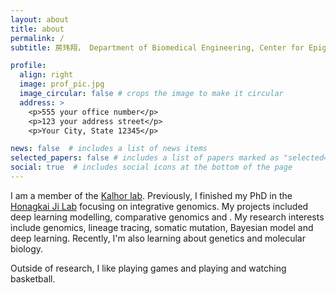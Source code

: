 ```yaml
---
layout: about
title: about
permalink: /
subtitle: 房玮翔， Department of Biomedical Engineering, Center for Epigenetics, Johns Hopkins University

profile:
  align: right
  image: prof_pic.jpg
  image_circular: false # crops the image to make it circular
  address: >
    <p>555 your office number</p>
    <p>123 your address street</p>
    <p>Your City, State 12345</p>

news: false  # includes a list of news items
selected_papers: false # includes a list of papers marked as "selected={true}"
social: true  # includes social icons at the bottom of the page
---
```


I am a member of the [Kalhor lab](kalhorlab.bme.jhu.edu). Previously, I finished my PhD in the [Honagkai Ji Lab](jilab.org) focusing on integrative genomics. My projects included deep learning modelling, comparative genomics and . My research interests include genomics, lineage tracing, somatic mutation, Bayesian model and deep learning. Recently, I'm also learning about genetics and molecular biology.

Outside of research, I like playing games and playing and watching basketball.